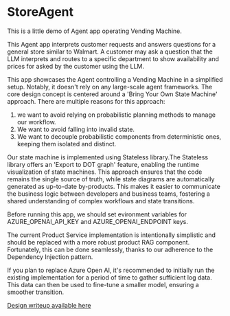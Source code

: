 # StoreAgent
This is a little demo of Agent app operating Vending Machine.

This Agent app interprets customer requests and answers questions for a general store similar to Walmart. A customer may ask a question that the LLM interprets and routes to a specific department to show availability and prices for asked by the customer using the LLM.

This app showcases the Agent controlling a Vending Machine in a simplified setup. Notably, it doesn't rely on any large-scale agent frameworks. The core design concept is centered around a 'Bring Your Own State Machine' approach.
There are multiple reasons for this approach:
1. we want to avoid relying on probabilistic planning methods to manage our workflow. 
2. We want to avoid falling into invalid state.  
3. We want to decouple probabilistic components from deterministic ones, keeping them isolated and distinct.

Our state machine is implemented using Stateless library.The Stateless library offers an 'Export to DOT graph' feature, enabling the runtime visualization of state machines. This approach ensures that the code remains the single source of truth, while state diagrams are automatically generated as up-to-date by-products. This makes it easier to communicate the business logic between developers and business teams, fostering a shared understanding of complex workflows and state transitions. 

Before running this app, we should set evironment variables for AZURE_OPENAI_API_KEY and AZURE_OPENAI_ENDPOINT keys.

The current Product Service implementation is intentionally simplistic and should be replaced with a more robust product RAG component. Fortunately, this can be done seamlessly, thanks to our adherence to the Dependency Injection pattern.

If you plan to replace Azure Open AI, it's recommended to initially run the existing implementation for a period of time to gather sufficient log data. This data can then be used to fine-tune a smaller model, ensuring a smoother transition.

[Design writeup available here](https://github.com/usametov/StoreAgent/blob/main/docs/code-walkthrough.md)

